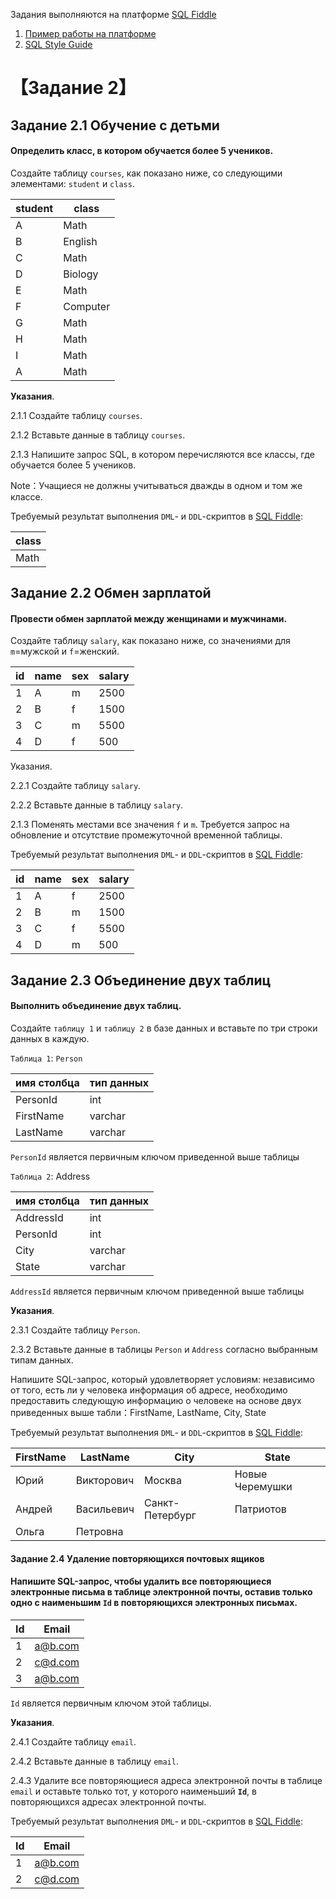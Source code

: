 Задания выполняются на платформе [SQL Fiddle](http://www.sqlfiddle.com/) 

1. [Пример работы на платформе](http://www.sqlfiddle.com/#!9/a6c585/1)
2. [SQL Style Guide](https://www.sqlstyle.guide/)



# 【Задание 2】

## Задание 2.1 Обучение с детьми

#### Определить класс, в котором обучается более 5 учеников.

Создайте таблицу `courses`, как показано ниже, со следующими элементами: `student` и `class`.

| student | class      |
|---------|------------|
| A       | Math       |
| B       | English    |
| C       | Math       |
| D       | Biology    |
| E       | Math       |
| F       | Computer   |
| G       | Math       |
| H       | Math       |
| I       | Math       |
| A       | Math       |

**Указания**.

2.1.1 Создайте таблицу `courses`.

2.1.2 Вставьте данные в таблицу `courses`.


2.1.3 Напишите запрос SQL, в котором перечисляются все классы, где обучается более 5 учеников.

Note：Учащиеся не должны учитываться дважды в одном и том же классе.

Требуемый результат выполнения `DML`-  и `DDL`-скриптов в [SQL Fiddle](http://www.sqlfiddle.com/):

| class   |
|---------|
| Math    |



## Задание 2.2 Обмен зарплатой

#### Провести обмен зарплатой между женщинами и мужчинами.

Создайте таблицу `salary`, как показано ниже, со значениями для `m`=мужской и `f`=женский.

|id	|name	|sex	|salary|
|-----|-----------|-----------|----------|
|1 	|A   	|m   |	2500  |
|2 |	B   |	f   |	1500   |
|3 	|C   |	m   |	5500   |
|4 |	D   |	f   	|500   |


Указания.

2.2.1 Создайте таблицу `salary`.

2.2.2 Вставьте данные в таблицу `salary`.

2.1.3 Поменять местами все значения `f` и `m`. Требуется запрос на обновление и отсутствие промежуточной временной таблицы.

Требуемый результат выполнения `DML`-  и `DDL`-скриптов в [SQL Fiddle](http://www.sqlfiddle.com/):

|id	|name	|sex|	salary|
|------|-----------|--------|--------------|
|1 	|A   |	f  |	2500   |
|2 	|B   |	m   |	1500   |
|3 |	C   |	f   |	5500   |
|4 |	D   |	m   |	500   |





## Задание 2.3 Объединение двух таблиц

#### Выполнить объединение двух таблиц.


Создайте `таблицу 1` и `таблицу 2` в базе данных и вставьте по три строки данных в каждую.

`Таблица 1`: `Person`

| имя столбца | тип данных |
|-------------|---------|
| PersonId | int |
| FirstName | varchar |
| LastName | varchar |

`PersonId` является первичным ключом приведенной выше таблицы

`Таблица 2`: Address

| имя столбца | тип данных |
|------------|---------|
| AddressId | int |
| PersonId | int |
| City | varchar |
| State | varchar |

`AddressId` является первичным ключом приведенной выше таблицы


**Указания**.

2.3.1 Создайте таблицу `Person`.


2.3.2 Вставьте данные в таблицы `Person` и `Address` согласно выбранным типам данных.

Напишите SQL-запрос, который удовлетворяет условиям: независимо от того, есть ли у человека информация об адресе, необходимо предоставить следующую информацию о человеке на основе двух приведенных выше табли：FirstName, LastName, City, State

Требуемый результат выполнения `DML`-  и `DDL`-скриптов в [SQL Fiddle](http://www.sqlfiddle.com/):

|FirstName	|LastName	|City|	State|
|------|-----------|--------|--------------|
|Юрий 	|Викторович   |	Москва |	Новые Черемушки |
|Андрей 	|Васильевич   |	Санкт-Петербург |	Патриотов |
|Ольга |	Петровна |	   |	   |



#### Задание 2.4 Удаление повторяющихся почтовых ящиков

#### Напишите SQL-запрос, чтобы удалить все повторяющиеся электронные письма в таблице электронной почты, оставив только одно с наименьшим **`Id`** в повторяющихся электронных письмах.

| Id | Email |
|----|---------|
| 1 | a@b.com |
| 2 | c@d.com |
| 3 | a@b.com |

`Id` является первичным ключом этой таблицы.


**Указания**.

2.4.1 Создайте таблицу `email`.


2.4.2 Вставьте данные в таблицу `email`.


2.4.3 Удалите все повторяющиеся адреса электронной почты в таблице `email` и оставьте только тот, у которого наименьший **`Id`**, в повторяющихся адресах электронной почты.

Требуемый результат выполнения `DML`-  и `DDL`-скриптов в [SQL Fiddle](http://www.sqlfiddle.com/):

| Id | Email |
|----|------------------|
| 1 | a@b.com |
| 2 | c@d.com |
